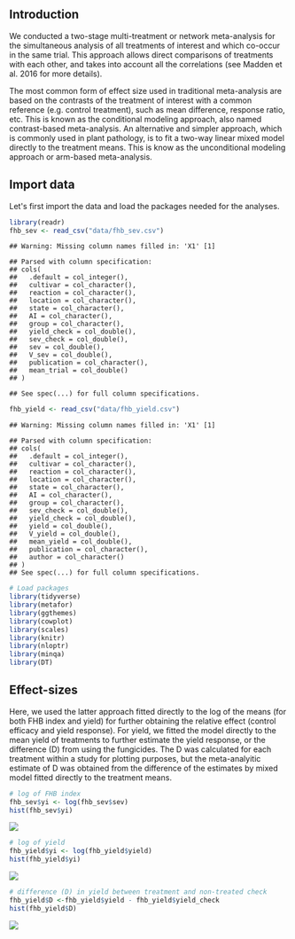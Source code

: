 


## Introduction

We conducted a two-stage multi-treatment or network meta-analysis for the simultaneous analysis of all treatments of interest and which co-occur in the same trial. This approach allows direct comparisons of treatments with each other, and takes into account all the correlations (see Madden et al. 2016 for more details). 

The most common form of effect size used in traditional meta-analysis are based on the contrasts of the treatment of interest with a common reference (e.g. control treatment), such as mean difference, response ratio, etc. This is known as the conditional modeling approach, also named contrast-based meta-analysis. An alternative and simpler approach, which is commonly used in plant pathology, is to fit a two-way linear mixed model directly to the treatment means. This is know as the unconditional modeling approach or arm-based meta-analysis. 


## Import data

Let's first import the data and load the packages needed for the analyses.


```r
library(readr)
fhb_sev <- read_csv("data/fhb_sev.csv")
```

```
## Warning: Missing column names filled in: 'X1' [1]
```

```
## Parsed with column specification:
## cols(
##   .default = col_integer(),
##   cultivar = col_character(),
##   reaction = col_character(),
##   location = col_character(),
##   state = col_character(),
##   AI = col_character(),
##   group = col_character(),
##   yield_check = col_double(),
##   sev_check = col_double(),
##   sev = col_double(),
##   V_sev = col_double(),
##   publication = col_character(),
##   mean_trial = col_double()
## )
```

```
## See spec(...) for full column specifications.
```

```r
fhb_yield <- read_csv("data/fhb_yield.csv")
```

```
## Warning: Missing column names filled in: 'X1' [1]
```

```
## Parsed with column specification:
## cols(
##   .default = col_integer(),
##   cultivar = col_character(),
##   reaction = col_character(),
##   location = col_character(),
##   state = col_character(),
##   AI = col_character(),
##   group = col_character(),
##   sev_check = col_double(),
##   yield_check = col_double(),
##   yield = col_double(),
##   V_yield = col_double(),
##   mean_yield = col_double(),
##   publication = col_character(),
##   author = col_character()
## )
## See spec(...) for full column specifications.
```



```r
# Load packages 
library(tidyverse)
library(metafor)
library(ggthemes)
library(cowplot)
library(scales)
library(knitr)
library(nloptr)
library(minqa)
library(DT)
```


## Effect-sizes

Here, we used the latter approach fitted directly to the log of the means (for both FHB index and yield) for further obtaining the relative effect (control efficacy and yield response). For yield, we fitted the model directly to the mean yield of treatments to further estimate the yield response, or the difference (D) from using the fungicides. The D was calculated for each treatment within a study for plotting purposes, but the meta-analyitic estimate of D was obtained from the difference of the estimates by mixed model fitted directly to the treatment means.



```r
# log of FHB index
fhb_sev$yi <- log(fhb_sev$sev)
hist(fhb_sev$yi)
```

![](code_files/figure-html/unnamed-chunk-3-1.png)<!-- -->

```r
# log of yield
fhb_yield$yi <- log(fhb_yield$yield)
hist(fhb_yield$yi)
```

![](code_files/figure-html/unnamed-chunk-3-2.png)<!-- -->

```r
# difference (D) in yield between treatment and non-treated check
fhb_yield$D <-fhb_yield$yield - fhb_yield$yield_check
hist(fhb_yield$D)
```

![](code_files/figure-html/unnamed-chunk-3-3.png)<!-- -->

